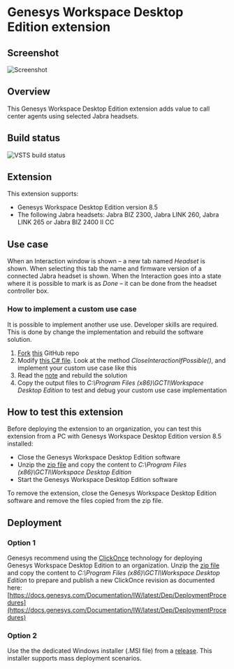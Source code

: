 # Genesys Workspace Desktop Edition extension

## Screenshot
![Screenshot](https://github.com/gnaudio/jabra-end-interaction-extension-for-genesys-workspace-desktop-edition/blob/master/docs/screenshot01.png)

## Overview
This Genesys Workspace Desktop Edition extension adds value to call center agents using selected Jabra headsets. 

## Build status
![VSTS build status](https://gnaudio.visualstudio.com/_apis/public/build/definitions/45495ae2-8252-4d9e-a321-699be9abf508/100/badge)

## Extension
This extension supports:
-	Genesys Workspace Desktop Edition version 8.5
-	The following Jabra headsets: Jabra BIZ 2300, Jabra LINK 260, Jabra LINK 265 or Jabra BIZ 2400 II CC

## Use case
When an Interaction window is shown – a new tab named _Headset_ is shown. When selecting this tab the name and firmware version of a connected Jabra headset is shown. When the Interaction goes into a state where it is possible to mark is as _Done_ – it can be done from the headset controller box.

### How to implement a custom use case
It is possible to implement another use use. Developer skills are required. This is done by change the implementation and rebuild the software solution.
1. [Fork](https://help.github.com/articles/fork-a-repo/) [this](https://github.com/gnaudio/jabra-end-interaction-extension-for-genesys-workspace-desktop-edition.git) GitHub repo
2. Modify [this C# file](https://github.com/gnaudio/jabra-end-interaction-extension-for-genesys-workspace-desktop-edition/blob/master/src/JabraInteractionExtension/Models/PresentationModel.cs). Look at the method *CloseInteractionIfPossible()*, and implement your custom use case like this
3. Read the [note](https://github.com/gnaudio/jabra-end-interaction-extension-for-genesys-workspace-desktop-edition/blob/master/src/JabraInteractionExtension/Import/note.txt) and rebuild the solution
4. Copy the output files to _C:\Program Files (x86)\GCTI\Workspace Desktop Edition_ to test and debug your custom use case implementation

## How to test this extension
Before deploying the extension to an organization, you can test this extension from a PC with Genesys Workspace Desktop Edition version 8.5 installed:
- Close the Genesys Workspace Desktop Edition software
- Unzip the [zip file](https://github.com/gnaudio/jabra-end-interaction-extension-for-genesys-workspace-desktop-edition/releases) and copy the content to _C:\Program Files (x86)\GCTI\Workspace Desktop Edition_
- Start the Genesys Workspace Desktop Edition software

To remove the extension, close the Genesys Workspace Desktop Edition software and remove the files copied from the zip file.

## Deployment
### Option 1
Genesys recommend using the [ClickOnce](https://msdn.microsoft.com/en-us/library/142dbbz4(v=vs.90).aspx) technology for deploying Genesys Workspace Desktop Edition to an organization. Unzip the [zip file](https://github.com/gnaudio/jabra-end-interaction-extension-for-genesys-workspace-desktop-edition/releases) and copy the content to _C:\Program Files (x86)\GCTI\Workspace Desktop Edition_ to prepare and publish a new ClickOnce revision as documented here:
[https://docs.genesys.com/Documentation/IW/latest/Dep/DeploymentProcedures](https://docs.genesys.com/Documentation/IW/latest/Dep/DeploymentProcedures)
### Option 2
Use the the dedicated Windows installer (.MSI file) from a [release](https://github.com/gnaudio/jabra-end-interaction-extension-for-genesys-workspace-desktop-edition/releases). This installer supports mass deployment scenarios.
